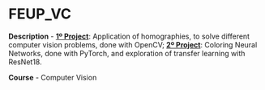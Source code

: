 # FEUP_VC

**Description** - [**1º Project**](./project1): Application of homographies, to solve different computer vision problems, done with OpenCV; [**2º Project**](./project2): Coloring Neural Networks, done with PyTorch, and exploration of transfer learning with ResNet18.

**Course** - Computer Vision
